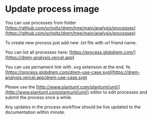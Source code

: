 # Update process image

You can use processes from folder [https://github.com/scholtz/drem/tree/main/analysis/processes](https://github.com/scholtz/drem/tree/main/analysis/processes)

To create new process just add new .txt file with url friend name.

You can list all processes here: [https://process.globdrem.com/](https://drem-analysis.vercel.app)

You can use pernament link with .svg extension at the end. fe. [https://process.globdrem.com/drem-use-case.svg](https://drem-analysis.vercel.app/drem-use-case.svg)

Please use the [http://www.plantuml.com/plantuml/uml/](http://www.plantuml.com/plantuml/uml/) editor to edit processes and submit the process once a while.

Any updates in the process workflow should be live updated to the documentation within minute.

